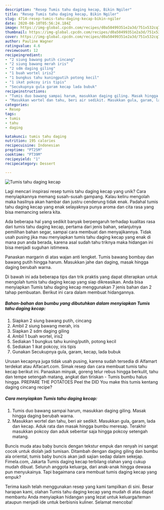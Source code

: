 ```yaml
---
description: "Resep Tumis tahu daging kecap, Bikin Ngiler"
title: "Resep Tumis tahu daging kecap, Bikin Ngiler"
slug: 4714-resep-tumis-tahu-daging-kecap-bikin-ngiler
date: 2020-08-10T05:56:24.184Z
image: https://img-global.cpcdn.com/recipes/d0a50499351e2a3d/751x532cq70/tumis-tahu-daging-kecap-foto-resep-utama.jpg
thumbnail: https://img-global.cpcdn.com/recipes/d0a50499351e2a3d/751x532cq70/tumis-tahu-daging-kecap-foto-resep-utama.jpg
cover: https://img-global.cpcdn.com/recipes/d0a50499351e2a3d/751x532cq70/tumis-tahu-daging-kecap-foto-resep-utama.jpg
author: Pauline Wagner
ratingvalue: 4.6
reviewcount: 12
recipeingredient:
- "2 siung bawang putih cincang"
- "2 siung bawang merah iris"
- "2 sdm daging giling"
- "1 buah wortel iris2"
- "1 bungkus tahu kuningputih potong kecil"
- "1 ikat pokcoy iris tipis"
- "Secukupnya gula garam kecap lada bubuk"
recipeinstructions:
- "Tumis duo bawang sampai harum, masukkan daging giling. Masak hingga daging berubah warna."
- "Masukkan wortel dan tahu, beri air sedikit. Masukkan gula, garam, lada dan kecap. Aduk rata dan masak hingga bumbu meresap. Terakhir masukkan pokcoy dan aduk sebentar saja hingga pokcoy setengah matang."
categories:
- Resep
tags:
- tumis
- tahu
- daging

katakunci: tumis tahu daging 
nutrition: 195 calories
recipecuisine: Indonesian
preptime: "PT25M"
cooktime: "PT39M"
recipeyield: "1"
recipecategory: Dessert

---
```



![Tumis tahu daging kecap](https://img-global.cpcdn.com/recipes/d0a50499351e2a3d/751x532cq70/tumis-tahu-daging-kecap-foto-resep-utama.jpg)

Lagi mencari inspirasi resep tumis tahu daging kecap yang unik? Cara menyiapkannya memang susah-susah gampang. Kalau keliru mengolah maka hasilnya akan hambar dan justru cenderung tidak enak. Padahal tumis tahu daging kecap yang enak selayaknya punya aroma dan cita rasa yang bisa memancing selera kita.

Ada beberapa hal yang sedikit banyak berpengaruh terhadap kualitas rasa dari tumis tahu daging kecap, pertama dari jenis bahan, selanjutnya pemilihan bahan segar, sampai cara membuat dan menyajikannya. Tidak usah pusing jika mau menyiapkan tumis tahu daging kecap yang enak di mana pun anda berada, karena asal sudah tahu triknya maka hidangan ini bisa menjadi suguhan istimewa.

Panaskan margarin di atas wajan anti lengket. Tumis bawang bombay dan bawang putih hingga harum. Masukkan jahe dan daging, masak hingga daging berubah warna.


Di bawah ini ada beberapa tips dan trik praktis yang dapat diterapkan untuk mengolah tumis tahu daging kecap yang siap dikreasikan. Anda bisa menyiapkan Tumis tahu daging kecap menggunakan 7 jenis bahan dan 2 tahap pembuatan. Berikut ini cara dalam membuat hidangannya.

<!--inarticleads1-->

##### Bahan-bahan dan bumbu yang dibutuhkan dalam menyiapkan Tumis tahu daging kecap:

1. Siapkan 2 siung bawang putih, cincang
1. Ambil 2 siung bawang merah, iris
1. Siapkan 2 sdm daging giling
1. Ambil 1 buah wortel, iris2
1. Sediakan 1 bungkus tahu kuning/putih, potong kecil
1. Sediakan 1 ikat pokcoy, iris tipis
1. Gunakan Secukupnya gula, garam, kecap, lada bubuk


Urusan kecapnya juga tidak usah pusing, karena sudah tersedia di Alfamart terdekat atau Alfacart.com. Simak resep dan cara membuat tumis tahu kecap berikut ini. Panaskan minyak, goreng telur rebus hingga berkulit, tahu dan tempe setengah matang, angkat dan tiriskan - Tumis bumbu halus hingga. PREPARE THE POTATOES Peel the DID You make this tumis kentang daging cincang recipe? 

<!--inarticleads2-->

##### Cara menyiapkan Tumis tahu daging kecap:

1. Tumis duo bawang sampai harum, masukkan daging giling. Masak hingga daging berubah warna.
1. Masukkan wortel dan tahu, beri air sedikit. Masukkan gula, garam, lada dan kecap. Aduk rata dan masak hingga bumbu meresap. Terakhir masukkan pokcoy dan aduk sebentar saja hingga pokcoy setengah matang.


Buncis muda atau baby buncis dengan tekstur empuk dan renyah ini sangat cocok untuk diolah jadi tumisan. Ditambah dengan daging giling dan bumbu ala oriental, tumis baby buncis akan jadi sajian sedap dalam sekejap. Fimela.com, Jakarta Tumis daging kecap terbilang olahan yang cukup mudah dibuat. Seluruh anggota keluarga, dari anak-anak hingga dewasa pun menyukainya. Tapi bagaimana cara membuat tumis daging kecap yang empuk? 

Terima kasih telah menggunakan resep yang kami tampilkan di sini. Besar harapan kami, olahan Tumis tahu daging kecap yang mudah di atas dapat membantu Anda menyiapkan hidangan yang lezat untuk keluarga/teman ataupun menjadi ide untuk berbisnis kuliner. Selamat mencoba!
